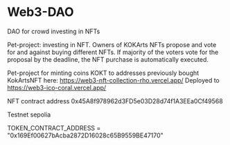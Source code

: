 # Web3-DAO
DAO for crowd investing in NFTs

Pet-project: investing in NFT. Owners of KOKArts NFTs propose and vote for and against buying different NFTs. If majority of the voters vote for the proposal by the deadline, the NFT purchase is automatically executed.


Pet-project for minting coins KOKT to addresses previously bought KokArtsNFT here: https://web3-nft-collection-rho.vercel.app/
Deployed to https://web3-ico-coral.vercel.app/

NFT contract address 0x45A8f978962d3FD5e03D28d74f1A3EEa0Cf49568

Testnet sepolia

TOKEN_CONTRACT_ADDRESS = "0x169Ef00627bAcba2872D16028c65B9559BE47170"

